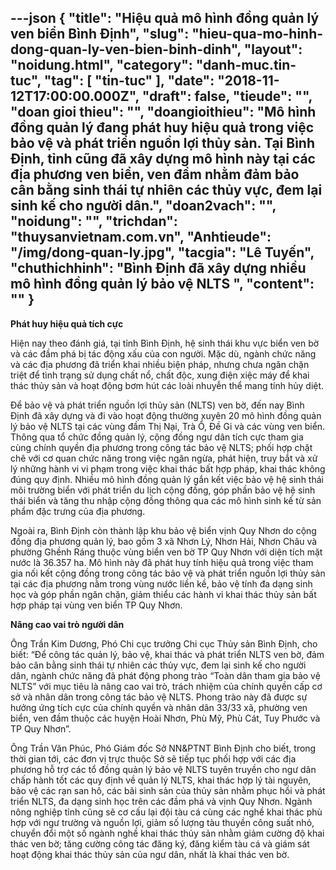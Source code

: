 ---json
{
    "title": "Hiệu quả mô hình đồng quản lý ven biển Bình Định",
    "slug": "hieu-qua-mo-hinh-dong-quan-ly-ven-bien-binh-dinh",
    "layout": "noidung.html",
    "category": "danh-muc.tin-tuc",
    "tag": [
        "tin-tuc"
    ],
    "date": "2018-11-12T17:00:00.000Z",
    "draft": false,
    "tieude": "",
    "doan gioi thieu": "",
    "doangioithieu": "Mô hình đồng quản lý đang phát huy hiệu quả trong việc bảo vệ và phát triển nguồn lợi thủy sản. Tại Bình Định, tỉnh cũng đã xây dựng mô hình này tại các địa phương ven biển, ven đầm nhằm đảm bảo cân bằng sinh thái tự nhiên các thủy vực, đem lại sinh kế cho người dân.",
    "doan2vach": "",
    "noidung": "",
    "trichdan": "thuysanvietnam.com.vn",
    "Anhtieude": "/img/dong-quan-ly.jpg",
    "tacgia": "Lê Tuyến",
    "chuthichhinh": "Bình Định đã xây dựng nhiều mô hình đồng quản lý bảo vệ NLTS ",
    "__content__": ""
}
---
<p><strong>Ph&aacute;t huy hiệu quả t&iacute;ch cực</strong></p>

<p>Hiện nay theo đ&aacute;nh gi&aacute;, tại tỉnh B&igrave;nh Định, hệ sinh th&aacute;i khu vực biển ven bờ v&agrave; c&aacute;c đầm ph&aacute; bị t&aacute;c động xấu của con người. Mặc d&ugrave;, ng&agrave;nh chức năng v&agrave; c&aacute;c địa phương đ&atilde; triển khai nhiều biện ph&aacute;p, nhưng chưa ngăn chặn triệt để t&igrave;nh trạng sử dụng chất nổ, chất độc, xung điện xiệc m&aacute;y để khai th&aacute;c thủy sản v&agrave; hoạt động bơm h&uacute;t c&aacute;c lo&agrave;i nhuyễn thể mang t&iacute;nh hủy diệt.</p>

<p>Để bảo vệ v&agrave; ph&aacute;t triển nguồn lợi thủy sản (NLTS) ven bờ, đến nay B&igrave;nh Định đ&atilde; x&acirc;y dựng v&agrave; đi v&agrave;o hoạt động thường xuy&ecirc;n 20 m&ocirc; h&igrave;nh đồng quản l&yacute; bảo v&ecirc;̣ NLTS tại c&aacute;c v&ugrave;ng đầm Thị Nại, Tr&agrave; Ổ, Đề Gi v&agrave; c&aacute;c v&ugrave;ng ven biển. Th&ocirc;ng qua tổ chức đồng quản l&yacute;, cộng đồng ngư d&acirc;n t&iacute;ch cực tham gia c&ugrave;ng ch&iacute;nh quyền địa phương trong c&ocirc;ng t&aacute;c bảo vệ NLTS; phối hợp chặt chẽ với cơ quan chức năng trong việc ngăn ngừa, ph&aacute;t hiện, truy bắt v&agrave; xử l&yacute; những h&agrave;nh vi vi phạm trong việc khai th&aacute;c bất hợp ph&aacute;p, khai th&aacute;c kh&ocirc;ng đ&uacute;ng quy định. Nhiều m&ocirc; h&igrave;nh đồng quản l&yacute; gắn kết vi&ecirc;̣c bảo v&ecirc;̣ h&ecirc;̣ sinh thái m&ocirc;i trường biển với phát tri&ecirc;̉n du lịch c&ocirc;̣ng đ&ocirc;̀ng, g&oacute;p phần bảo vệ hệ sinh th&aacute;i biển v&agrave; tăng thu nhập cộng đồng th&ocirc;ng qua c&aacute;c m&ocirc; h&igrave;nh sinh kế từ sản phẩm đặc trưng của địa phương.</p>

<p>Ngo&agrave;i ra, B&igrave;nh Định c&ograve;n th&agrave;nh lập khu bảo vệ biển vịnh Quy Nhơn do cộng đồng địa phương quản l&yacute;, bao gồm 3 x&atilde; Nhơn L&yacute;, Nhơn Hải, Nhơn Ch&acirc;u v&agrave; phường Ghềnh R&aacute;ng thuộc v&ugrave;ng biển ven bờ TP Quy Nhơn với diện t&iacute;ch mặt nước l&agrave; 36.357 ha. M&ocirc; h&igrave;nh n&agrave;y đ&atilde; ph&aacute;t huy t&iacute;nh hiệu quả trong việc tham gia nối kết cộng đồng trong c&ocirc;ng t&aacute;c bảo vệ v&agrave; ph&aacute;t triển nguồn lợi thủy sản tại c&aacute;c địa phương nằm trong v&ugrave;ng nước liền kề, bảo vệ t&iacute;nh đa dạng sinh học v&agrave; g&oacute;p phần ngăn chặn, giảm thiểu c&aacute;c h&agrave;nh vi khai th&aacute;c thủy sản bất hợp ph&aacute;p tại v&ugrave;ng ven biển TP Quy Nhơn.</p>

<p><strong>N&acirc;ng cao vai tr&ograve; người d&acirc;n</strong></p>

<p>&Ocirc;ng Trần Kim Dương, Ph&oacute; Chi cục trưởng Chi cục Thủy sản B&igrave;nh Định, cho biết: &ldquo;Để c&ocirc;ng t&aacute;c quản l&yacute;, bảo vệ, khai th&aacute;c v&agrave; ph&aacute;t triển NLTS ven bờ, đảm bảo c&acirc;n bằng sinh th&aacute;i tự nhi&ecirc;n c&aacute;c thủy vực, đem lại sinh kế cho người d&acirc;n, ng&agrave;nh chức năng đ&atilde; ph&aacute;t động phong tr&agrave;o &ldquo;To&agrave;n d&acirc;n tham gia bảo vệ NLTS&rdquo; với mục ti&ecirc;u l&agrave; n&acirc;ng cao vai tr&ograve;, tr&aacute;ch nhiệm của ch&iacute;nh quyền cấp cơ sở v&agrave; nh&acirc;n d&acirc;n trong c&ocirc;ng t&aacute;c bảo vệ NLTS. Phong tr&agrave;o n&agrave;y đ&atilde; được sự hưởng ứng t&iacute;ch cực của ch&iacute;nh quyền v&agrave; nh&acirc;n d&acirc;n 33/33 x&atilde;, phường ven biển, ven đầm thuộc c&aacute;c huyện Ho&agrave;i Nhơn, Ph&ugrave; Mỹ, Ph&ugrave; C&aacute;t, Tuy Phước v&agrave; TP Quy Nhơn&rdquo;.</p>

<p>&Ocirc;ng Trần Văn Ph&uacute;c, Ph&oacute; Gi&aacute;m đốc Sở NN&amp;PTNT B&igrave;nh Định cho biết, trong thời gian tới, c&aacute;c đơn vị trực thuộc Sở sẽ tiếp tục phối hợp với c&aacute;c địa phương hỗ trợ c&aacute;c tổ đồng quản l&yacute; bảo vệ NLTS tuy&ecirc;n truyền cho ngư d&acirc;n chấp h&agrave;nh tốt c&aacute;c quy định về quản l&yacute; NLTS, khai th&aacute;c hợp l&yacute; t&agrave;i nguy&ecirc;n, bảo vệ c&aacute;c rạn san h&ocirc;, c&aacute;c b&atilde;i sinh sản của thủy sản nhằm phục hồi v&agrave; ph&aacute;t triển NLTS, đa dạng sinh học tr&ecirc;n c&aacute;c đầm ph&aacute; v&agrave; vịnh Quy Nhơn. Ng&agrave;nh n&ocirc;ng nghiệp tỉnh cũng sẽ cơ cấu lại đội t&agrave;u c&aacute; c&ugrave;ng c&aacute;c nghề khai th&aacute;c ph&ugrave; hợp với ngư trường và ngu&ocirc;̀n lợi, giảm số lượng t&agrave;u thuyền c&ocirc;ng suất nhỏ, chuyển đổi một số ng&agrave;nh nghề khai th&aacute;c thủy sản nhằm giảm cường độ khai th&aacute;c ven bờ; tăng cường c&ocirc;ng t&aacute;c đăng k&yacute;, đăng kiểm t&agrave;u c&aacute; v&agrave; gi&aacute;m s&aacute;t hoạt động khai th&aacute;c thủy sản của ngư d&acirc;n, nhất l&agrave; khai th&aacute;c ven bờ.</p>
